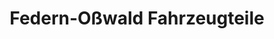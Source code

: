 ---
title: "Federn-Oßwald Fahrzeugteile"
url: /zella-mehlis/federn-osswald-fahrzeugteile/
shop: Autoteile
---